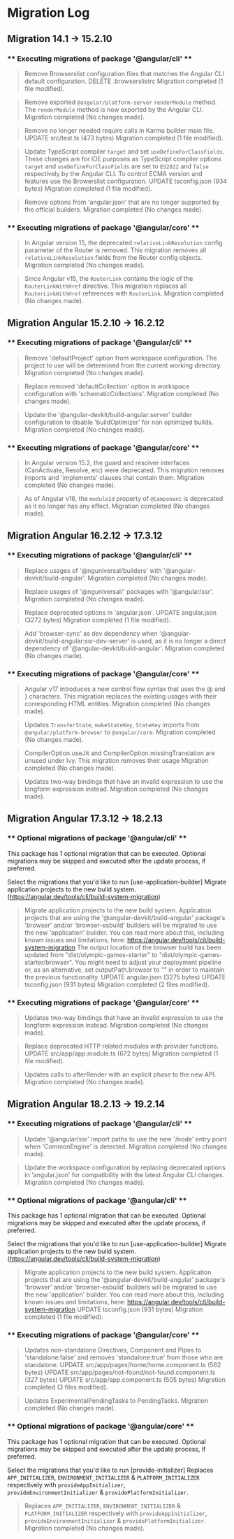 # Migration Log

## Migration 14.1 -> 15.2.10

### ** Executing migrations of package '@angular/cli' **

> Remove Browserslist configuration files that matches the Angular CLI default configuration.
DELETE .browserslistrc
Migration completed (1 file modified).

> Remove exported `@angular/platform-server` `renderModule` method.
The `renderModule` method is now exported by the Angular CLI.
Migration completed (No changes made).

> Remove no longer needed require calls in Karma builder main file.
UPDATE src/test.ts (473 bytes)
Migration completed (1 file modified).

> Update TypeScript compiler `target` and set `useDefineForClassFields`.
These changes are for IDE purposes as TypeScript compiler options `target` and `useDefineForClassFields` are set to `ES2022` and `false` respectively by the Angular CLI.
To control ECMA version and features use the Browerslist configuration.
UPDATE tsconfig.json (934 bytes)
Migration completed (1 file modified).

> Remove options from 'angular.json' that are no longer supported by the official builders.
Migration completed (No changes made).

### ** Executing migrations of package '@angular/core' **

> In Angular version 15, the deprecated `relativeLinkResolution` config parameter of the Router is removed.
This migration removes all `relativeLinkResolution` fields from the Router config objects.
Migration completed (No changes made).

> Since Angular v15, the `RouterLink` contains the logic of the `RouterLinkWithHref` directive.
This migration replaces all `RouterLinkWithHref` references with `RouterLink`.
Migration completed (No changes made).

## Migration Angular 15.2.10 -> 16.2.12
### ** Executing migrations of package '@angular/cli' **

> Remove 'defaultProject' option from workspace configuration.
The project to use will be determined from the current working directory.
Migration completed (No changes made).

> Replace removed 'defaultCollection' option in workspace configuration with 'schematicCollections'.
Migration completed (No changes made).

> Update the '@angular-devkit/build-angular:server' builder configuration to disable 'buildOptimizer' for non optimized builds.
Migration completed (No changes made).

### ** Executing migrations of package '@angular/core' **

> In Angular version 15.2, the guard and resolver interfaces (CanActivate, Resolve, etc) were deprecated.
This migration removes imports and 'implements' clauses that contain them.
Migration completed (No changes made).

> As of Angular v16, the `moduleId` property of `@Component` is deprecated as it no longer has any effect.
Migration completed (No changes made).

## Migration Angular 16.2.12 -> 17.3.12

### ** Executing migrations of package '@angular/cli' **

> Replace usages of '@nguniversal/builders' with '@angular-devkit/build-angular'.
Migration completed (No changes made).

> Replace usages of '@nguniversal/' packages with '@angular/ssr'.
Migration completed (No changes made).

> Replace deprecated options in 'angular.json'.
UPDATE angular.json (3272 bytes)
Migration completed (1 file modified).

> Add 'browser-sync' as dev dependency when '@angular-devkit/build-angular:ssr-dev-server' is used, as it is no longer a direct dependency of '@angular-devkit/build-angular'.
Migration completed (No changes made).

### ** Executing migrations of package '@angular/core' **

> Angular v17 introduces a new control flow syntax that uses the @ and } characters.
This migration replaces the existing usages with their corresponding HTML entities.
Migration completed (No changes made).

> Updates `TransferState`, `makeStateKey`, `StateKey` imports from `@angular/platform-browser` to `@angular/core`.
Migration completed (No changes made).

> CompilerOption.useJit and CompilerOption.missingTranslation are unused under Ivy.
This migration removes their usage
Migration completed (No changes made).

> Updates two-way bindings that have an invalid expression to use the longform expression instead.
Migration completed (No changes made).


## Migration Angular 17.3.12 -> 18.2.13

### ** Optional migrations of package '@angular/cli' **

This package has 1 optional migration that can be executed.
Optional migrations may be skipped and executed after the update process, if preferred.

Select the migrations that you'd like to run [use-application-builder] Migrate application projects to the new build system. (https://angular.dev/tools/cli/build-system-migration)

> Migrate application projects to the new build system.
Application projects that are using the '@angular-devkit/build-angular' package's 'browser' and/or 'browser-esbuild' builders will be migrated to use the new 'application' builder.
You can read more about this, including known issues and limitations, here: https://angular.dev/tools/cli/build-system-migration
The output location of the browser build has been updated from "dist/olympic-games-starter" to "dist/olympic-games-starter/browser". You might need to adjust your deployment pipeline or, as an alternative, set outputPath.browser to "" in order to maintain the previous functionality.
UPDATE angular.json (3275 bytes)
UPDATE tsconfig.json (931 bytes)
Migration completed (2 files modified).

### ** Executing migrations of package '@angular/core' **

> Updates two-way bindings that have an invalid expression to use the longform expression instead.
Migration completed (No changes made).

> Replace deprecated HTTP related modules with provider functions.
UPDATE src/app/app.module.ts (672 bytes)
Migration completed (1 file modified).

> Updates calls to afterRender with an explicit phase to the new API.
Migration completed (No changes made).

## Migration Angular 18.2.13 -> 19.2.14

### ** Executing migrations of package '@angular/cli' **

> Update '@angular/ssr' import paths to use the new '/node' entry point when 'CommonEngine' is detected.
Migration completed (No changes made).

> Update the workspace configuration by replacing deprecated options in 'angular.json' for compatibility with the latest Angular CLI changes.
Migration completed (No changes made).

### ** Optional migrations of package '@angular/cli' **

This package has 1 optional migration that can be executed.
Optional migrations may be skipped and executed after the update process, if preferred.

Select the migrations that you'd like to run [use-application-builder] Migrate application projects to the new build system. (https://angular.dev/tools/cli/build-system-migration)

> Migrate application projects to the new build system.
Application projects that are using the '@angular-devkit/build-angular' package's 'browser' and/or 'browser-esbuild' builders will be migrated to use the new 'application' builder.
You can read more about this, including known issues and limitations, here: https://angular.dev/tools/cli/build-system-migration
UPDATE tsconfig.json (931 bytes)
Migration completed (1 file modified).

### ** Executing migrations of package '@angular/core' **

> Updates non-standalone Directives, Component and Pipes to 'standalone:false' and removes 'standalone:true' from those who are standalone.
UPDATE src/app/pages/home/home.component.ts (562 bytes)
UPDATE src/app/pages/not-found/not-found.component.ts (327 bytes)
UPDATE src/app/app.component.ts (505 bytes)
Migration completed (3 files modified).

> Updates ExperimentalPendingTasks to PendingTasks.
Migration completed (No changes made).

### ** Optional migrations of package '@angular/core' **

This package has 1 optional migration that can be executed.
Optional migrations may be skipped and executed after the update process, if preferred.

Select the migrations that you'd like to run [provide-initializer] Replaces `APP_INITIALIZER`, `ENVIRONMENT_INITIALIZER` & `PLATFORM_INITIALIZER` respectively with `provideAppInitializer`,    
`provideEnvironmentInitializer` & `providePlatformInitializer`.

> Replaces `APP_INITIALIZER`, `ENVIRONMENT_INITIALIZER` & `PLATFORM_INITIALIZER` respectively with `provideAppInitializer`, `provideEnvironmentInitializer` & `providePlatformInitializer`.      
Migration completed (No changes made).
